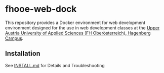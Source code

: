 # fhooe-web-dock

This repository provides a Docker environment for web development environment designed for the use in web development classes at the [Upper Austria University of Applied Sciences (FH Oberösterreich), Hagenberg Campus](https://www.fh-ooe.at/en/hagenberg-campus/).

## Installation

See [INSTALL.md](https://github.com/Digital-Media/fhooe-web-dock/blob/main/INSTALL.md) for Details and Troubleshooting